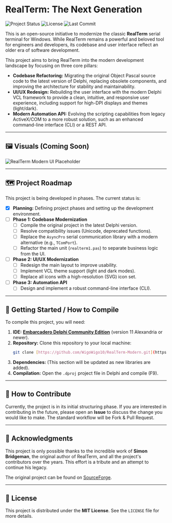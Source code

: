 # RealTerm: The Next Generation

![Project Status](https://img.shields.io/badge/status-Phase%201%3A%20Codebase%20Modernization-blueviolet)
![License](https://img.shields.io/github/license/WigoWigo10/RealTerm-Modern)
![Last Commit](https://img.shields.io/github/last-commit/WigoWigo10/RealTerm-Modern)

This is an open-source initiative to modernize the classic **RealTerm** serial terminal for Windows. While RealTerm remains a powerful and beloved tool for engineers and developers, its codebase and user interface reflect an older era of software development.

This project aims to bring RealTerm into the modern development landscape by focusing on three core pillars:

* **Codebase Refactoring:** Migrating the original Object Pascal source code to the latest version of Delphi, replacing obsolete components, and improving the architecture for stability and maintainability.
* **UI/UX Redesign:** Rebuilding the user interface with the modern Delphi VCL framework to provide a clean, intuitive, and responsive user experience, including support for high-DPI displays and themes (light/dark).
* **Modern Automation API:** Evolving the scripting capabilities from legacy ActiveX/COM to a more robust solution, such as an enhanced command-line interface (CLI) or a REST API.

---

## 🖼️ Visuals (Coming Soon)

![RealTerm Modern UI Placeholder](https://user-images.githubusercontent.com/2889315/213349072-68569264-1294-433c-a8c7-951e39f3b17c.png)


---

## 🗺️ Project Roadmap

This project is being developed in phases. The current status is:

-   [x] **Planning:** Defining project phases and setting up the development environment.
-   [ ] **Phase 1: Codebase Modernization**
    -   [ ] Compile the original project in the latest Delphi version.
    -   [ ] Resolve compatibility issues (Unicode, deprecated functions).
    -   [ ] Replace the `AsyncPro` serial communication library with a modern alternative (e.g., `TComPort`).
    -   [ ] Refactor the main unit (`realterm1.pas`) to separate business logic from the UI.
-   [ ] **Phase 2: UI/UX Modernization**
    -   [ ] Redesign the main layout to improve usability.
    -   [ ] Implement VCL theme support (light and dark modes).
    -   [ ] Replace all icons with a high-resolution (SVG) icon set.
-   [ ] **Phase 3: Automation API**
    -   [ ] Design and implement a robust command-line interface (CLI).

---

## 🚀 Getting Started / How to Compile

To compile this project, you will need:

1.  **IDE:** [**Embarcadero Delphi Community Edition**](https://www.embarcadero.com/products/delphi/starter) (version 11 Alexandria or newer).
2.  **Repository:** Clone this repository to your local machine:
    ```bash
    git clone [https://github.com/WigoWigo10/RealTerm-Modern.git](https://github.com/WigoWigo10/RealTerm-Modern.git)
    ```
3.  **Dependencies:** (This section will be updated as new libraries are added).
4.  **Compilation:** Open the `.dproj` project file in Delphi and compile (F9).

---

## 🤝 How to Contribute

Currently, the project is in its initial structuring phase. If you are interested in contributing in the future, please open an **Issue** to discuss the change you would like to make. The standard workflow will be Fork & Pull Request.

---

## 🙏 Acknowledgments

This project is only possible thanks to the incredible work of **Simon Bridgeman**, the original author of RealTerm, and all the project's contributors over the years. This effort is a tribute and an attempt to continue his legacy.

The original project can be found on [SourceForge](https://sourceforge.net/projects/realterm/).

---

## 📄 License

This project is distributed under the **MIT License**. See the `LICENSE` file for more details.